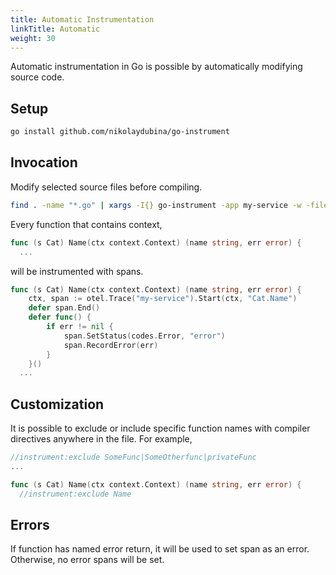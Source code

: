 ```yaml
---
title: Automatic Instrumentation
linkTitle: Automatic
weight: 30
---
```


Automatic instrumentation in Go is possible by automatically modifying source
code.

## Setup

```sh
go install github.com/nikolaydubina/go-instrument
```

## Invocation

Modify selected source files before compiling.

```sh
find . -name "*.go" | xargs -I{} go-instrument -app my-service -w -filename {}
```

Every function that contains context,

```go
func (s Cat) Name(ctx context.Context) (name string, err error) {
  ...
```

will be instrumented with spans.

```go
func (s Cat) Name(ctx context.Context) (name string, err error) {
	ctx, span := otel.Trace("my-service").Start(ctx, "Cat.Name")
	defer span.End()
	defer func() {
		if err != nil {
			span.SetStatus(codes.Error, "error")
			span.RecordError(err)
		}
	}()
  ...
```

## Customization

It is possible to exclude or include specific function names with compiler
directives anywhere in the file. For example,

```go
//instrument:exclude SomeFunc|SomeOtherfunc|privateFunc
...

func (s Cat) Name(ctx context.Context) (name string, err error) {
  //instrument:exclude Name
```

## Errors

If function has named error return, it will be used to set span as an error.
Otherwise, no error spans will be set.
